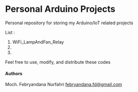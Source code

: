 # Personal Arduino Projects

Personal repository for storing my Arduino/IoT related projects

List :
1. WiFi_LampAndFan_Relay
2.
3.

Feel free to use, modify, and distribute these codes


#### Authors
Moch. Febryandana Nurfahri
febryandana.fd@gmail.com

